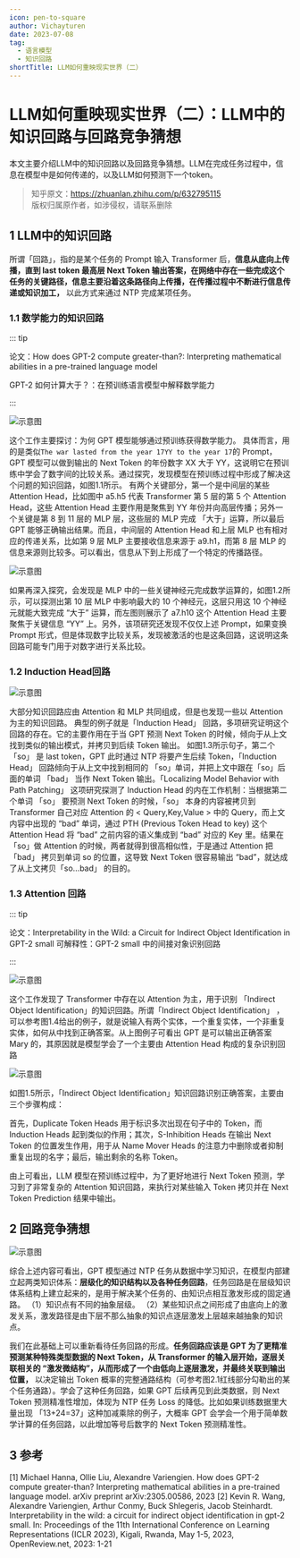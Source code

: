 ```yaml
---
icon: pen-to-square
author: Vichayturen
date: 2023-07-08
tag:
  - 语言模型
  - 知识回路
shortTitle: LLM如何重映现实世界（二）
---
```


# LLM如何重映现实世界（二）：LLM中的知识回路与回路竞争猜想



本文主要介绍LLM中的知识回路以及回路竞争猜想。LLM在完成任务过程中，信息在模型中是如何传递的，以及LLM如何预测下一个token。

<!-- more -->

>知乎原文：https://zhuanlan.zhihu.com/p/632795115  
>版权归属原作者，如涉侵权，请联系删除

## 1 LLM中的知识回路

所谓「回路」，指的是某个任务的 Prompt 输入 Transformer 后，**信息从底向上传播，直到 last token 最高层 Next Token 输出答案，在网络中存在一些完成这个任务的关键路径，信息主要沿着这条路径向上传播，在传播过程中不断进行信息传递或知识加工，** 以此方式来通过 NTP 完成某项任务。
### 1.1 数学能力的知识回路

::: tip

论文：How does GPT-2 compute greater-than?: Interpreting mathematical abilities in a pre-trained language model

GPT-2 如何计算大于？：在预训练语言模型中解释数学能力

:::

![示意图](/assets/images/llm/LLM2_1.png "图1.1 知识回路中信息传播示意图")

这个工作主要探讨：为何 GPT 模型能够通过预训练获得数学能力。
具体而言，用的是类似`The war lasted from the year 17YY to the year 17`的 Prompt，GPT 模型可以做到输出的 Next Token 的年份数字 XX 大于 YY，这说明它在预训练中学会了数字间的比较关系。通过探究，发现模型在预训练过程中形成了解决这个问题的知识回路，如图1.1所示。
有两个关键部分，第一个是中间层的某些 Attention Head，比如图中 a5.h5 代表 Transformer 第 5 层的第 5 个 Attention Head，这些 Attention Head 主要作用是聚焦到 YY 年份并向高层传播；另外一个关键是第 8 到 11 层的 MLP 层，这些层的 MLP 完成 「大于」运算，所以最后 GPT 能够正确输出结果。而且，中间层的 Attention Head 和上层 MLP 也有相对应的传递关系，比如第 9 层 MLP 主要接收信息来源于 a9.h1，而第 8 层 MLP 的信息来源则比较多。可以看出，信息从下到上形成了一个特定的传播路径。

![示意图](/assets/images/llm/LLM2_2.png "图1.2 知识回路数字比较示意图")

如果再深入探究，会发现是 MLP 中的一些关键神经元完成数学运算的，如图1.2所示，可以探测出第 10 层 MLP 中影响最大的 10 个神经元，这层只用这 10 个神经元就能大致完成 “大于” 运算，而左图则展示了 a7.h10 这个 Attention Head 主要聚焦于关键信息 “YY” 上。另外，该项研究还发现不仅仅上述 Prompt，如果变换 Prompt 形式，但是体现数字比较关系，发现被激活的也是这条回路，这说明这条回路可能专门用于对数字进行关系比较。

### 1.2 Induction Head回路

![示意图](/assets/images/llm/LLM2_3.png "图1.3 感应头回路示意图")

大部分知识回路应由 Attention 和 MLP 共同组成，但是也发现一些以 Attention 为主的知识回路。
典型的例子就是「Induction Head」 回路，多项研究证明这个回路的存在。它的主要作用在于当 GPT 预测 Next Token 的时候，倾向于从上文找到类似的输出模式，并拷贝到后续 Token 输出。
如图1.3所示句子，第二个「so」 是 last token，GPT 此时通过 NTP 将要产生后续 Token，「Induction Head」 回路倾向于从上文中找到相同的 「so」单词，并把上文中跟在「so」后面的单词 「bad」 当作 Next Token 输出。「Localizing Model Behavior with Path Patching」 这项研究探测了 Induction Head 的内在工作机制：当根据第二个单词 「so」 要预测 Next Token 的时候，「so」 本身的内容被拷贝到 Transformer 自己对应 Attention 的 < Query,Key,Value > 中的 Query，而上文内容中出现的 “bad” 单词，通过 PTH (Previous Token Head to key) 这个 Attention Head 将 “bad” 之前内容的语义集成到 “bad” 对应的 Key 里。结果在「so」做 Attention 的时候，两者就得到很高相似性，于是通过 Attention 把「bad」 拷贝到单词 so 的位置，这导致 Next Token 很容易输出 “bad”，就达成了从上文拷贝「so…bad」 的目的。
### 1.3 Attention 回路


::: tip

论文：Interpretability in the Wild: a Circuit for Indirect Object Identification in GPT-2 small
可解释性：GPT-2 small 中的间接对象识别回路

::: 

![示意图](/assets/images/llm/LLM2_4.png "图1.4 注意力回路示意图")

这个工作发现了 Transformer 中存在以 Attention 为主，用于识别 「Indirect Object Identification」的知识回路。所谓「Indirect Object Identification」 ，可以参考图1.4给出的例子，就是说输入有两个实体，一个重复实体，一个非重复实体，如何从中找到正确答案。从上图例子可看出 GPT 是可以输出正确答案 Mary 的，其原因就是模型学会了一个主要由 Attention Head 构成的复杂识别回路

![示意图](/assets/images/llm/LLM2_5.png "图1.5 间接对象识别示意图")

如图1.5所示，「Indirect Object Identification」知识回路识别正确答案，主要由三个步骤构成：

首先，Duplicate Token Heads 用于标识多次出现在句子中的 Token，而 Induction Heads 起到类似的作用；其次，S-Inhibition Heads 在输出 Next Token 的位置发生作用，用于从 Name Mover Heads 的注意力中删除或者抑制重复出现的名字；最后，输出剩余的名称 Token。

由上可看出，LLM 模型在预训练过程中，为了更好地进行 Next Token 预测，学习到了非常复杂的 Attention 知识回路，来执行对某些输入 Token 拷贝并在 Next Token Prediction 结果中输出。

## 2 回路竞争猜想

![示意图](/assets/images/llm/LLM2_6.jpg "图2.1 回路竞争示意图")

综合上述内容可看出，GPT 模型通过 NTP 任务从数据中学习知识，在模型内部建立起两类知识体系：**层级化的知识结构以及各种任务回路**，任务回路是在层级知识体系结构上建立起来的，是用于解决某个任务的、由知识点相互激发形成的固定通路。
（1）知识点有不同的抽象层级。
（2）某些知识点之间形成了由底向上的激发关系，激发路径是由下层不那么抽象的知识点逐层激发上层越来越抽象的知识点。

我们在此基础上可以重新看待任务回路的形成。**任务回路应该是 GPT 为了更精准预测某种特殊类型数据的 Next Token，从 Transformer 的输入层开始，逐层关联相关的 “激发微结构”，从而形成了一个由低向上逐层激发，并最终关联到输出位置，** 以决定输出 Token 概率的完整通路结构（可参考图2.1红线部分勾勒出的某个任务通路）。学会了这种任务回路，如果 GPT 后续再见到此类数据，则 Next Token 预测精准性增加，体现为 NTP 任务 Loss 的降低。比如如果训练数据里大量出现 「13+24=37」这种加减乘除的例子，大概率 GPT 会学会一个用于简单数学计算的任务回路，以此增加等号后数字的 Next Token 预测精准性。

## 3 参考
[1] Michael Hanna, Ollie Liu, Alexandre Variengien. How does GPT-2 compute greater-than? Interpreting mathematical abilities in a pre-trained language model. arXiv preprint arXiv:2305.00586, 2023
[2] Kevin R. Wang, Alexandre Variengien, Arthur Conmy, Buck Shlegeris, Jacob Steinhardt. Interpretability in the wild: a circuit for indirect object identification in gpt-2 small. In: Proceedings of the 11th International Conference on Learning Representations (ICLR 2023), Kigali, Rwanda, May 1-5, 2023, OpenReview.net, 2023: 1-21

